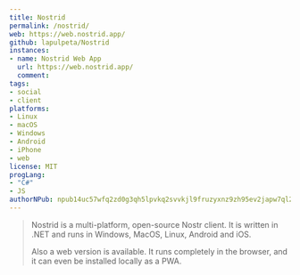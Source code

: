 ```yaml
---
title: Nostrid
permalink: /nostrid/
web: https://web.nostrid.app/
github: lapulpeta/Nostrid
instances:
- name: Nostrid Web App 
  url: https://web.nostrid.app/
  comment: 
tags:
- social
- client
platforms:
- Linux
- macOS
- Windows
- Android
- iPhone
- web
license: MIT
progLang:
- "C#"
- JS
authorNPub: npub14uc57wfq2zd0g3qh5lpvkq2svvkjl9fruzyxnz9zh95ev2japw7ql2g0sq
---
```


> Nostrid is a multi-platform, open-source Nostr client. It is written in .NET and runs in Windows, MacOS, Linux, Android and iOS.
>
> Also a web version is available. It runs completely in the browser, and it can even be installed locally as a PWA.

